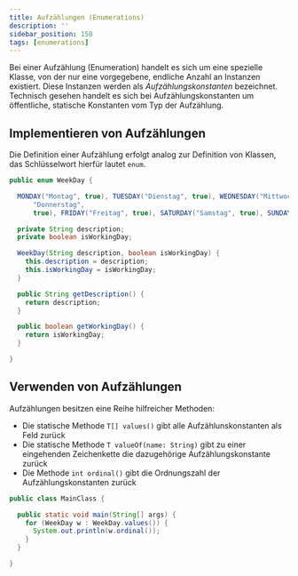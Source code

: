 ```yaml
---
title: Aufzählungen (Enumerations)
description: ''
sidebar_position: 150
tags: [enumerations]
---
```


Bei einer Aufzählung (Enumeration) handelt es sich um eine spezielle Klasse, von der nur eine vorgegebene, endliche Anzahl an Instanzen existiert. Diese Instanzen werden als _Aufzählungskonstanten_ bezeichnet. Technisch gesehen handelt es sich bei
Aufzählungskonstanten um öffentliche, statische Konstanten vom Typ der Aufzählung.

## Implementieren von Aufzählungen

Die Definition einer Aufzählung erfolgt analog zur Definition von Klassen, das Schlüsselwort hierfür lautet `enum`.

```java title="WeekDay.java" showLineNumbers
public enum WeekDay {

  MONDAY("Montag", true), TUESDAY("Dienstag", true), WEDNESDAY("Mittwoch", true), THURSDAY(
      "Donnerstag",
      true), FRIDAY("Freitag", true), SATURDAY("Samstag", true), SUNDAY("Sonntag", false);

  private String description;
  private boolean isWorkingDay;

  WeekDay(String description, boolean isWorkingDay) {
    this.description = description;
    this.isWorkingDay = isWorkingDay;
  }

  public String getDescription() {
    return description;
  }

  public boolean getWorkingDay() {
    return isWorkingDay;
  }

}
```

## Verwenden von Aufzählungen

Aufzählungen besitzen eine Reihe hilfreicher Methoden:

- Die statische Methode `T[] values()` gibt alle Aufzählunskonstanten als Feld zurück
- Die statische Methode `T valueOf(name: String)` gibt zu einer eingehenden Zeichenkette die dazugehörige Aufzählungskonstante zurück
- Die Methode `int ordinal()` gibt die Ordnungszahl der Aufzählungskonstanten zurück

```java title="MainClass.java" showLineNumbers
public class MainClass {

  public static void main(String[] args) {
    for (WeekDay w : WeekDay.values()) {
      System.out.println(w.ordinal());
    }
  }

}
```
